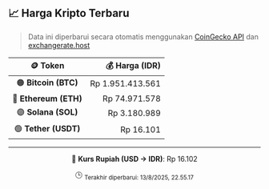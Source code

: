 

<!-- HARGA_KRIPTO -->
## 📈 Harga Kripto Terbaru

> Data ini diperbarui secara otomatis menggunakan [CoinGecko API](https://www.coingecko.com/) dan [exchangerate.host](https://exchangerate.host/)

<div align="center">

| 🪙 Token | 💰 Harga (IDR) |
|:------:|---------------:|
| 🟠 **Bitcoin (BTC)**   | Rp 1.951.413.561 |
| 🔵 **Ethereum (ETH)**  | Rp 74.971.578 |
| 🟣 **Solana (SOL)**    | Rp 3.180.989 |
| 🟢 **Tether (USDT)**   | Rp 16.101 |

---

💱 **Kurs Rupiah (USD → IDR)**: Rp 16.102

🕒 <sub>Terakhir diperbarui: 13/8/2025, 22.55.17</sub>

</div>
<!-- /HARGA_KRIPTO -->